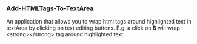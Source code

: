 ### Add-HTMLTags-To-TextArea
An application that allows you to wrap html tags around highlighted text in textArea by clicking on text editing buttons. E.g. a click on **B** will wrap &lt;strong>&lt;/strong> tag around highlighted text...
